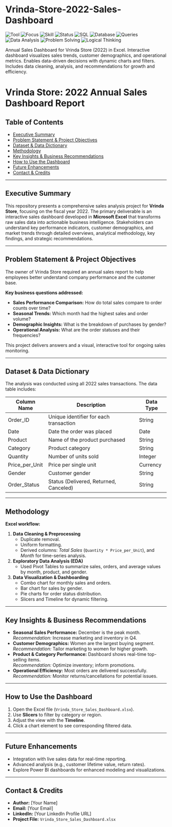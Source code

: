# Vrinda-Store-2022-Sales-Dashboard


![Tool](https://img.shields.io/badge/Tool-Excel%20%2F%20Google%20Sheets-lightgreen?style=for-the-badge&logo=microsoft-excel&logoColor=white)
![Focus](https://img.shields.io/badge/Focus-Data%20Cleaning%20%7C%20EDA-blue?style=for-the-badge&logo=googleanalytics&logoColor=white)
![Skill](https://img.shields.io/badge/Skill-PivotTables%20%26%20Dashboard-orange?style=for-the-badge&logo=microsoftpowerpoint&logoColor=white)
![Status](https://img.shields.io/badge/Status-Completed-brightgreen?style=for-the-badge&logo=check-circle&logoColor=white)
![SQL](https://img.shields.io/badge/Skill-SQL-00758F?style=for-the-badge&logo=microsoftsqlserver&logoColor=white)
![Database](https://img.shields.io/badge/Concept-Database-4CAF50?style=for-the-badge&logo=database&logoColor=white)
![Queries](https://img.shields.io/badge/Skill-Query%20Writing-F39C12?style=for-the-badge&logo=sql&logoColor=white)
![Data Analysis](https://img.shields.io/badge/Skill-Data%20Analysis-6f42c1?style=for-the-badge&logo=tableau&logoColor=white)
![Problem Solving](https://img.shields.io/badge/Skill-Problem%20Solving-ff4500?style=for-the-badge&logo=leanpub&logoColor=white)
![Logical Thinking](https://img.shields.io/badge/Skill-Logical%20Thinking-009688?style=for-the-badge&logo=brain&logoColor=white)

Annual Sales Dashboard for Vrinda Store (2022) in Excel. Interactive dashboard visualizes sales trends, customer demographics, and operational metrics. Enables data-driven decisions with dynamic charts and filters. Includes data cleaning, analysis, and recommendations for growth and efficiency.

# Vrinda Store: 2022 Annual Sales Dashboard Report

## Table of Contents

- [Executive Summary](#executive-summary)
- [Problem Statement & Project Objectives](#problem-statement--project-objectives)
- [Dataset & Data Dictionary](#dataset--data-dictionary)
- [Methodology](#methodology)
- [Key Insights & Business Recommendations](#key-insights--business-recommendations)
- [How to Use the Dashboard](#how-to-use-the-dashboard)
- [Future Enhancements](#future-enhancements)
- [Contact & Credits](#contact--credits)

---

## Executive Summary

This repository presents a comprehensive sales analysis project for **Vrinda Store**, focusing on the fiscal year 2022. The primary deliverable is an interactive sales dashboard developed in **Microsoft Excel** that transforms raw sales data into actionable business intelligence. Stakeholders can understand key performance indicators, customer demographics, and market trends through detailed overviews, analytical methodology, key findings, and strategic recommendations.

---

## Problem Statement & Project Objectives

The owner of Vrinda Store required an annual sales report to help employees better understand company performance and the customer base.

**Key business questions addressed:**
- **Sales Performance Comparison:** How do total sales compare to order counts over time?
- **Seasonal Trends:** Which month had the highest sales and order volume?
- **Demographic Insights:** What is the breakdown of purchases by gender?
- **Operational Analysis:** What are the order statuses and their frequencies?

This project delivers answers and a visual, interactive tool for ongoing sales monitoring.

---

## Dataset & Data Dictionary

The analysis was conducted using all 2022 sales transactions. The data table includes:

| Column Name      | Description                                | Data Type |
|------------------|--------------------------------------------|-----------|
| Order_ID         | Unique identifier for each transaction      | String    |
| Date             | Date the order was placed                   | Date      |
| Product          | Name of the product purchased               | String    |
| Category         | Product category                            | String    |
| Quantity         | Number of units sold                        | Integer   |
| Price_per_Unit   | Price per single unit                       | Currency  |
| Gender           | Customer gender                             | String    |
| Order_Status     | Status (Delivered, Returned, Canceled)      | String    |

---

## Methodology

**Excel workflow:**
1. **Data Cleaning & Preprocessing**
    - Duplicate removal.
    - Uniform formatting.
    - Derived columns: *Total Sales* (`Quantity * Price_per_Unit`), and *Month* for time-series analysis.
2. **Exploratory Data Analysis (EDA)**
    - Used Pivot Tables to summarize sales, orders, and average values by month, product, and gender.
3. **Data Visualization & Dashboarding**
    - Combo chart for monthly sales and orders.
    - Bar chart for sales by gender.
    - Pie charts for order status distribution.
    - Slicers and Timeline for dynamic filtering.

---

## Key Insights & Business Recommendations

- **Seasonal Sales Performance:** December is the peak month.  
  *Recommendation:* Increase marketing and inventory in Q4.
- **Customer Demographics:** Women are the largest buying segment.  
  *Recommendation:* Tailor marketing to women for higher growth.
- **Product & Category Performance:** Dashboard shows real-time top-selling items.  
  *Recommendation:* Optimize inventory; inform promotions.
- **Operational Efficiency:** Most orders are delivered successfully.  
  *Recommendation:* Monitor returns/cancellations for potential issues.

---

## How to Use the Dashboard

1. Open the Excel file (`Vrinda_Store_Sales_Dashboard.xlsx`).
2. Use **Slicers** to filter by category or region.
3. Adjust the view with the **Timeline**.
4. Click a chart element to see corresponding filtered data.

---

## Future Enhancements

- Integration with live sales data for real-time reporting.
- Advanced analysis (e.g., customer lifetime value, return rates).
- Explore Power BI dashboards for enhanced modeling and visualizations.

---

## Contact & Credits

- **Author:** [Your Name]
- **Email:** [Your Email]
- **LinkedIn:** [Your LinkedIn Profile URL]
- **Project File:** `Vrinda_Store_Sales_Dashboard.xlsx`
